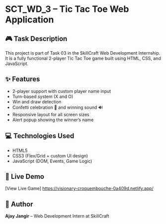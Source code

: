 # SCT_WD_3 – Tic Tac Toe Web Application

## 🎮 Task Description
This project is part of Task 03 in the SkillCraft Web Development Internship. It is a fully functional 2-player Tic Tac Toe game built using HTML, CSS, and JavaScript.

## ✨ Features
- 2-player support with custom player name input
- Turn-based system (X and O)
- Win and draw detection
- Confetti celebration 🎉 and winning sound 🔊
- Responsive layout for all screen sizes
- Alert popup showing the winner’s name

## 💻 Technologies Used
- HTML5
- CSS3 (Flex/Grid + custom UI design)
- JavaScript (DOM, Events, Game Logic)


## 🔗 Live Demo
[View Live Game]
https://visionary-croquembouche-0a409d.netlify.app/

## 🙋 Author
**Ajay Jangir** – Web Development Intern at SkillCraft
